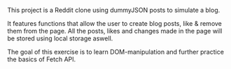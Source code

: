 This project is a Reddit clone using dummyJSON posts to simulate a blog.

It features functions that allow the user to create blog posts, like & remove them from the page.
All the posts, likes and changes made in the page will be stored using local storage aswell.

The goal of this exercise is to learn DOM-manipulation and further practice the basics of Fetch API.
